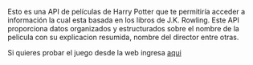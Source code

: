 Esto es una API de películas de Harry Potter que te permitiría acceder a información la cual esta basada en los libros de J.K. Rowling. 
Este API proporciona datos organizados y estructurados sobre el nombre de la pelicula con su explicacion resumida, nombre del director entre otras.

Si quieres probar el juego desde la web ingresa [aqui](harmonious-dolphin-e23258.netlify.app)
